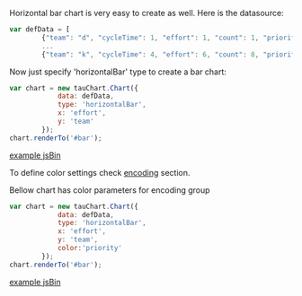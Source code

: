 
Horizontal bar chart is very easy to create as well. Here is the datasource:

```javascript
var defData = [
        {"team": "d", "cycleTime": 1, "effort": 1, "count": 1, "priority": "low"},
        ...
        {"team": "k", "cycleTime": 4, "effort": 6, "count": 8, "priority": "medium"}];
```

Now just specify 'horizontalBar' type to create a bar chart:

```javascript
var chart = new tauChart.Chart({
            data: defData,
            type: 'horizontalBar',
            x: 'effort',
            y: 'team'
        });
chart.renderTo('#bar');
```

[example jsBin](http://jsbin.com/hogoci/39/embed?output&height=500px)


To define color settings check [encoding](../advanced/encoding.md) section.

Bellow chart has color parameters for encoding group
```javascript
var chart = new tauChart.Chart({
            data: defData,
            type: 'horizontalBar',
            x: 'effort',
            y: 'team',
            color:'priority'
        });
chart.renderTo('#bar');
```
[example jsBin](http://jsbin.com/hogoci/37/embed?output&height=500px)
